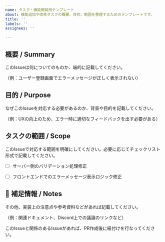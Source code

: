 ```yaml
---
name: タスク・機能開発用テンプレート
about: 機能追加や改修タスクの概要、目的、範囲を整理するためのテンプレートです。
title: ''
labels: ''
assignees: ''

---
```


## 概要 / Summary
このIssueは何についてのものか、端的に記載してください。

（例：ユーザー登録画面でエラーメッセージが正しく表示されない）


## 目的 / Purpose
なぜこのIssueを対応する必要があるのか、背景や目的を記載してください。

（例：UXの向上のため、エラー時に適切なフィードバックを出す必要がある）


## タスクの範囲 / Scope
このIssueで対応する範囲を明確にしてください。必要に応じてチェックリスト形式で記載してください。

- [ ] サーバー側のバリデーション処理修正
- [ ] フロントエンドでのエラーメッセージ表示ロジック修正


## 📎 補足情報 / Notes
その他、実装上の注意点や参考資料などがあれば記載してください。

（例：関連ドキュメント、Discord上での議論のリンクなど）

このIssueと関係のあるIssueがあれば、PR作成後に紐付けを行なってください。
